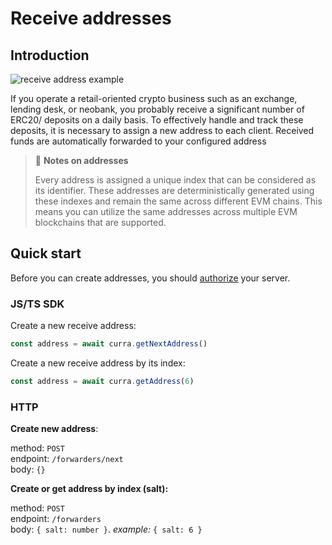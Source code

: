 # Receive addresses

## Introduction

![receive address example](/obsidian/images/receive_address_example.png)

If you operate a retail-oriented crypto business such as an exchange, lending desk, or neobank, you probably receive a significant number of ERC20/ deposits on a daily basis. To effectively handle and track these deposits, it is necessary to assign a new address to each client. Received  funds are automatically forwarded to your configured address

> 📖 **Notes on addresses**
> 
> Every address is assigned a unique index that can be considered as its identifier. These addresses are deterministically generated using these indexes and remain the same across different EVM chains. This means you can utilize the same addresses across multiple EVM blockchains that are supported.


## Quick start

Before you can create addresses, you should [authorize](/obsidian/security/api_authorization.md) your server.

### JS/TS SDK

Create a new receive address:

```js
const address = await curra.getNextAddress()
```

Create a new receive address by its index:

```js
const address = await curra.getAddress(6)
```

### HTTP

**Create new address**:

method: `POST`\
endpoint: `/forwarders/next`\
body: `{}`

**Create or get address by index (salt):**

method: `POST`\
endpoint: `/forwarders`\
body: `{ salt: number }`. *example:* `{ salt: 6 }`
